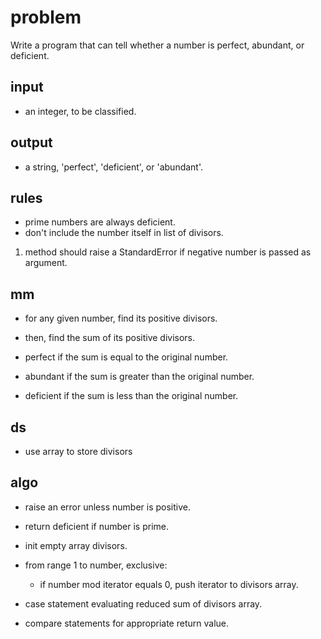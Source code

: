 
# problem

Write a program that can tell whether a number is perfect, abundant, or
deficient.

## input

- an integer, to be classified.

## output

- a string, 'perfect', 'deficient', or 'abundant'.

## rules

- prime numbers are always deficient.
- don't include the number itself in list of divisors.

1. method should raise a StandardError if negative number is passed as
   argument.

## mm

- for any given number, find its positive divisors.
- then, find the sum of its positive divisors.

- perfect if the sum is equal to the original number.
- abundant if the sum is greater than the original number.
- deficient if the sum is less than the original number.

## ds

- use array to store divisors

## algo

- raise an error unless number is positive.
- return deficient if number is prime.

- init empty array divisors.
- from range 1 to number, exclusive:
  - if number mod iterator equals 0, push iterator to divisors array.
- case statement evaluating reduced sum of divisors array.
- compare statements for appropriate return value.
